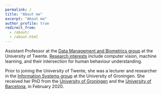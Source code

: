 ```yaml
---
permalink: /
title: "About me"
excerpt: "About me"
author_profile: true
redirect_from: 
  - /about/
  - /about.html
---
```


Assistant Professor at the <a href="https://www.utwente.nl/en/eemcs/dmb/" target="_blank">Data Management and Biometrics group</a> at the University of Twente. <a href="https://estefaniatalavera.github.io/research/" target="_blank">Research interests</a> include computer vision, machine learning, and their intersection for human behaviour understanding.

Prior to joining the University of Twente, she was a lecturer and researcher in the <a href="http://www.cs.rug.nl/infosys/">Information Systems group</a> at the University of Groningen. She received her PhD from the <a href="https://www.cs.rug.nl/is/Main/People" target="_blank">University of Groningen</a> and the <a href="http://www.ub.edu/cvub/" target="_blank">University of Barcelona</a>, in February 2020. 




